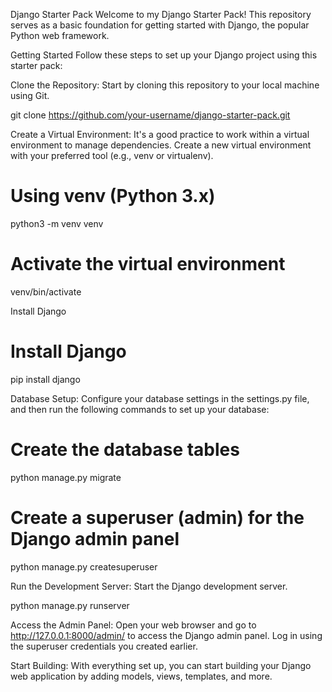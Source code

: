 Django Starter Pack
Welcome to my Django Starter Pack! This repository serves as a basic foundation for getting started with Django, the popular Python web framework. 

Getting Started
Follow these steps to set up your Django project using this starter pack:

Clone the Repository: Start by cloning this repository to your local machine using Git.

git clone https://github.com/your-username/django-starter-pack.git

Create a Virtual Environment: 
It's a good practice to work within a virtual environment to manage dependencies. Create a new virtual environment with your preferred tool (e.g., venv or virtualenv).

# Using venv (Python 3.x)
python3 -m venv venv

# Activate the virtual environment
venv/bin/activate

Install Django 

# Install Django
pip install django

Database Setup: 
Configure your database settings in the settings.py file, and then run the following commands to set up your database:
# Create the database tables
python manage.py migrate

# Create a superuser (admin) for the Django admin panel
python manage.py createsuperuser

Run the Development Server: Start the Django development server.

python manage.py runserver

Access the Admin Panel: 
Open your web browser and go to http://127.0.0.1:8000/admin/ to access the Django admin panel. Log in using the superuser credentials you created earlier.

Start Building: 
With everything set up, you can start building your Django web application by adding models, views, templates, and more.
